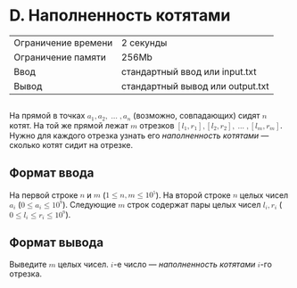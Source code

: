 <div class="problem-statement">
   <div class="header">
      <h1 class="title">D. Наполненность котятами</h1>
      <table>
         <tr class="time-limit">
            <td class="property-title">Ограничение времени</td>
            <td>2&nbsp;секунды</td>
         </tr>
         <tr class="memory-limit">
            <td class="property-title">Ограничение памяти</td>
            <td>256Mb</td>
         </tr>
         <tr class="input-file">
            <td class="property-title">Ввод</td>
            <td colspan="1">стандартный ввод или input.txt</td>
         </tr>
         <tr class="output-file">
            <td class="property-title">Вывод</td>
            <td colspan="1">стандартный вывод или output.txt</td>
         </tr>
      </table>
   </div>
   <h2></h2>
   <div class="legend"> На прямой в точках <!--l. 47--><math display="inline" style="text-indent: 0em;" xmlns="http://www.w3.org/1998/Math/MathML"><msub><mrow><mi>a</mi></mrow><mrow><mn>1</mn></mrow></msub><mo>,</mo><msub><mrow><mi>a</mi></mrow><mrow><mn>2</mn></mrow></msub><mo>,</mo><mo>…</mo><mo>,</mo><msub><mrow><mi>a</mi></mrow><mrow><mi>n</mi></mrow></msub></math>
      (возможно, совпадающих) сидят <!--l. 47--><math display="inline" style="text-indent: 0em;" xmlns="http://www.w3.org/1998/Math/MathML"><mi>n</mi></math>
      котят. На той же прямой лежат <!--l. 48--><math display="inline" style="text-indent: 0em;" xmlns="http://www.w3.org/1998/Math/MathML"><mi>m</mi></math>
      отрезков <!--l. 48--><math display="inline" style="text-indent: 0em;" xmlns="http://www.w3.org/1998/Math/MathML"><mrow><mo>[</mo><mrow><msub><mrow><mi>l</mi></mrow><mrow><mn>1</mn></mrow></msub><mo>,</mo><msub><mrow><mi>r</mi></mrow><mrow><mn>1</mn></mrow></msub></mrow><mo>]</mo></mrow><mo>,</mo><mrow><mo>[</mo><mrow><msub><mrow><mi>l</mi></mrow><mrow><mn>2</mn></mrow></msub><mo>,</mo><msub><mrow><mi>r</mi></mrow><mrow><mn>2</mn></mrow></msub></mrow><mo>]</mo></mrow><mo>,</mo><mo>…</mo><mo>,</mo><mrow><mo>[</mo><mrow><msub><mrow><mi>l</mi></mrow><mrow><mi>m</mi></mrow></msub><mo>,</mo><msub><mrow><mi>r</mi></mrow><mrow><mi>m</mi></mrow></msub></mrow><mo>]</mo></mrow></math>.
      Нужно для каждого отрезка узнать его <span style="font-style: italic;">наполненность котятами </span>— сколько котят сидит
      на отрезке. 
   </div>
   <h2>Формат ввода</h2>
   <div class="input-specification"> На первой строке <!--l. 52--><math display="inline" style="text-indent: 0em;" xmlns="http://www.w3.org/1998/Math/MathML"><mi>n</mi></math>
      и <!--l. 52--><math display="inline" style="text-indent: 0em;" xmlns="http://www.w3.org/1998/Math/MathML"><mi>m</mi></math>
      (<!--l. 52--><math display="inline" style="text-indent: 0em;" xmlns="http://www.w3.org/1998/Math/MathML"><mn>1</mn> <mo>≤</mo>
      <mi>n</mi><mo>,</mo><mi>m</mi> <mo>≤</mo> <mn>1</mn><msup><mrow><mn>0</mn></mrow><mrow><mn><sup>5</sup></mn></mrow></msup></math>). На
      второй строке <!--l. 53--><math display="inline" style="text-indent: 0em;" xmlns="http://www.w3.org/1998/Math/MathML"><mi>n</mi></math>
      целых чисел <!--l. 53--><math display="inline" style="text-indent: 0em;" xmlns="http://www.w3.org/1998/Math/MathML"><msub><mrow><mi>a</mi></mrow><mrow><mi>i</mi></mrow></msub></math>
      (<!--l. 53--><math display="inline" style="text-indent: 0em;" xmlns="http://www.w3.org/1998/Math/MathML"><mn>0</mn> <mo>≤</mo>
      <msub><mrow><mi>a</mi></mrow><mrow><mi>i</mi></mrow></msub> <mo>≤</mo> <mn>1</mn><msup><mrow><mn>0</mn></mrow><mrow><mn><sup>9</sup></mn></mrow></msup></math>).
      Следующие <!--l. 54--><math display="inline" style="text-indent: 0em;" xmlns="http://www.w3.org/1998/Math/MathML"><mi>m</mi></math>
      строк содержат пары целых чисел <!--l. 54--><math display="inline" style="text-indent: 0em;" xmlns="http://www.w3.org/1998/Math/MathML"><msub><mrow><mi>l</mi></mrow><mrow><mi>i</mi></mrow></msub><mo>,</mo><msub><mrow><mi>r</mi></mrow><mrow><mi>i</mi></mrow></msub></math>
      (<!--l. 54--><math display="inline" style="text-indent: 0em;" xmlns="http://www.w3.org/1998/Math/MathML"><mn>0</mn> <mo>≤</mo>
      <msub><mrow><mi>l</mi></mrow><mrow><mi>i</mi></mrow></msub> <mo>≤</mo> <msub><mrow><mi>r</mi></mrow><mrow><mi>i</mi></mrow></msub>
      <mo>≤</mo> <mn>1</mn><msup><mrow><mn>0</mn></mrow><mrow><mn><sup>9</sup></mn></mrow></msup></math>). 
   </div>
   <h2>Формат вывода</h2>
   <div class="output-specification"> Выведите <!--l. 57--><math display="inline" style="text-indent: 0em;" xmlns="http://www.w3.org/1998/Math/MathML"><mi>m</mi></math>
      целых чисел. <!--l. 57--><math display="inline" style="text-indent: 0em;" xmlns="http://www.w3.org/1998/Math/MathML"><mi>i</mi></math>-е
      число — <span style="font-style: italic;">наполненность</span> <span style="font-style: italic;">котятами </span><!--l. 57--><math
      display="inline" style="text-indent: 0em;" xmlns="http://www.w3.org/1998/Math/MathML"><mi>i</mi></math>-го отрезка. 
   </div>
</div></div>
